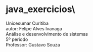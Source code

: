 # java_exercicios\\

Unicesumar Curitiba\
autor: Felipe Alves Ivanaga\
Análise e desenvolvimento de sistemas\
5º periodo\
Professor: Gustavo Souza
